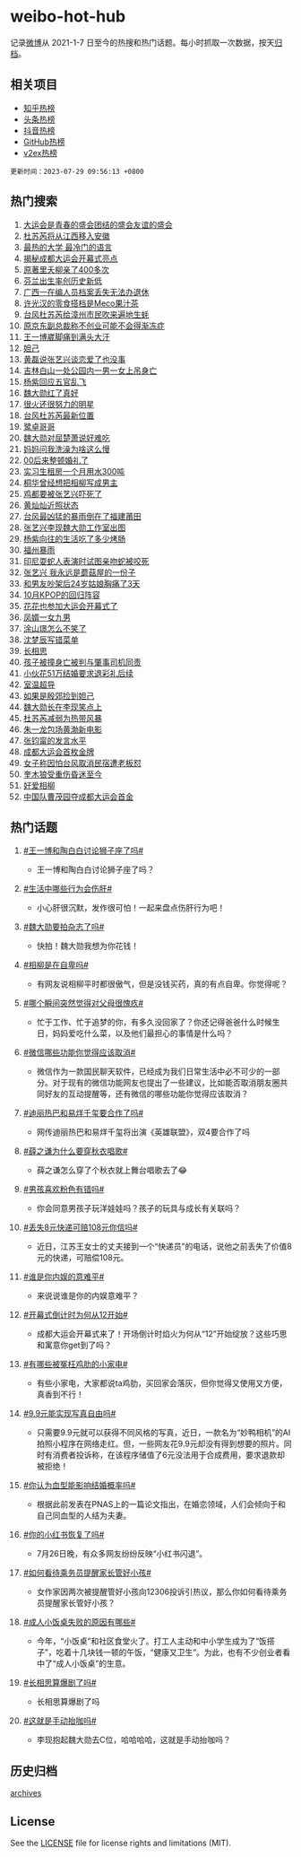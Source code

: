 # weibo-hot-hub

记录[微博](https://www.weibo.com)从 2021-1-7 日至今的热搜和热门话题。每小时抓取一次数据，按天[归档](archives)。

## 相关项目

- [知乎热榜](https://github.com/lonnyzhang423/zhihu-hot-hub)
- [头条热榜](https://github.com/lonnyzhang423/toutiao-hot-hub)
- [抖音热榜](https://github.com/lonnyzhang423/douyin-hot-hub)
- [GitHub热榜](https://github.com/lonnyzhang423/github-hot-hub)
- [v2ex热榜](https://github.com/lonnyzhang423/v2ex-hot-hub)


`更新时间：2023-07-29 09:56:13 +0800`

## 热门搜索

1. [大运会是青春的盛会团结的盛会友谊的盛会](https://m.weibo.cn/search?containerid=100103type%3D1%26t%3D10%26q%3D%23%E5%A4%A7%E8%BF%90%E4%BC%9A%E6%98%AF%E9%9D%92%E6%98%A5%E7%9A%84%E7%9B%9B%E4%BC%9A%E5%9B%A2%E7%BB%93%E7%9A%84%E7%9B%9B%E4%BC%9A%E5%8F%8B%E8%B0%8A%E7%9A%84%E7%9B%9B%E4%BC%9A%23&stream_entry_id=51&isnewpage=1&extparam=seat%3D1%26dgr%3D0%26cate%3D10103%26stream_entry_id%3D51%26filter_type%3Drealtimehot%26pos%3D0%26c_type%3D51%26display_time%3D1690595770%26pre_seqid%3D1690595770953017591157&luicode=10000011&lfid=106003type%253D25%2526t%253D3%2526disable_hot%253D1%2526filter_type%253Drealtimehot)
1. [杜苏芮将从江西移入安徽](https://m.weibo.cn/search?containerid=100103type%3D1%26t%3D10%26q%3D%23%E6%9D%9C%E8%8B%8F%E8%8A%AE%E5%B0%86%E4%BB%8E%E6%B1%9F%E8%A5%BF%E7%A7%BB%E5%85%A5%E5%AE%89%E5%BE%BD%23&stream_entry_id=31&isnewpage=1&extparam=seat%3D1%26stream_entry_id%3D31%26realpos%3D1%26lcate%3D5001%26filter_type%3Drealtimehot%26q%3D%2523%25E6%259D%259C%25E8%258B%258F%25E8%258A%25AE%25E5%25B0%2586%25E4%25BB%258E%25E6%25B1%259F%25E8%25A5%25BF%25E7%25A7%25BB%25E5%2585%25A5%25E5%25AE%2589%25E5%25BE%25BD%2523%26c_type%3D31%26flag%3D2%26dgr%3D0%26cate%3D5001%26pos%3D0%26band_rank%3D1%26display_time%3D1690595770%26pre_seqid%3D1690595770953017591157&luicode=10000011&lfid=106003type%253D25%2526t%253D3%2526disable_hot%253D1%2526filter_type%253Drealtimehot)
1. [最热的大学 最冷门的语言](https://m.weibo.cn/search?containerid=100103type%3D1%26t%3D10%26q%3D%E6%9C%80%E7%83%AD%E7%9A%84%E5%A4%A7%E5%AD%A6+%E6%9C%80%E5%86%B7%E9%97%A8%E7%9A%84%E8%AF%AD%E8%A8%80&stream_entry_id=31&isnewpage=1&extparam=seat%3D1%26stream_entry_id%3D31%26realpos%3D2%26lcate%3D5001%26filter_type%3Drealtimehot%26q%3D%25E6%259C%2580%25E7%2583%25AD%25E7%259A%2584%25E5%25A4%25A7%25E5%25AD%25A6%2520%25E6%259C%2580%25E5%2586%25B7%25E9%2597%25A8%25E7%259A%2584%25E8%25AF%25AD%25E8%25A8%2580%26c_type%3D31%26flag%3D1%26dgr%3D0%26cate%3D5001%26pos%3D1%26band_rank%3D2%26display_time%3D1690595770%26pre_seqid%3D1690595770953017591157&luicode=10000011&lfid=106003type%253D25%2526t%253D3%2526disable_hot%253D1%2526filter_type%253Drealtimehot)
1. [揭秘成都大运会开幕式亮点](https://m.weibo.cn/search?containerid=100103type%3D1%26t%3D10%26q%3D%23%E6%8F%AD%E7%A7%98%E6%88%90%E9%83%BD%E5%A4%A7%E8%BF%90%E4%BC%9A%E5%BC%80%E5%B9%95%E5%BC%8F%E4%BA%AE%E7%82%B9%23&stream_entry_id=31&isnewpage=1&extparam=seat%3D1%26stream_entry_id%3D31%26realpos%3D3%26lcate%3D5001%26filter_type%3Drealtimehot%26q%3D%2523%25E6%258F%25AD%25E7%25A7%2598%25E6%2588%2590%25E9%2583%25BD%25E5%25A4%25A7%25E8%25BF%2590%25E4%25BC%259A%25E5%25BC%2580%25E5%25B9%2595%25E5%25BC%258F%25E4%25BA%25AE%25E7%2582%25B9%2523%26c_type%3D31%26flag%3D0%26dgr%3D0%26cate%3D5001%26pos%3D2%26band_rank%3D3%26display_time%3D1690595770%26pre_seqid%3D1690595770953017591157&luicode=10000011&lfid=106003type%253D25%2526t%253D3%2526disable_hot%253D1%2526filter_type%253Drealtimehot)
1. [原著里夭柳亲了400多次](https://m.weibo.cn/search?containerid=100103type%3D1%26t%3D10%26q%3D%23%E5%8E%9F%E8%91%97%E9%87%8C%E5%A4%AD%E6%9F%B3%E4%BA%B2%E4%BA%86400%E5%A4%9A%E6%AC%A1%23&stream_entry_id=31&isnewpage=1&extparam=seat%3D1%26stream_entry_id%3D31%26realpos%3D4%26lcate%3D5001%26filter_type%3Drealtimehot%26q%3D%2523%25E5%258E%259F%25E8%2591%2597%25E9%2587%258C%25E5%25A4%25AD%25E6%259F%25B3%25E4%25BA%25B2%25E4%25BA%2586400%25E5%25A4%259A%25E6%25AC%25A1%2523%26c_type%3D31%26flag%3D1%26dgr%3D0%26cate%3D5001%26pos%3D3%26band_rank%3D4%26display_time%3D1690595770%26pre_seqid%3D1690595770953017591157&luicode=10000011&lfid=106003type%253D25%2526t%253D3%2526disable_hot%253D1%2526filter_type%253Drealtimehot)
1. [芬兰出生率创历史新低](https://m.weibo.cn/search?containerid=100103type%3D1%26t%3D10%26q%3D%23%E8%8A%AC%E5%85%B0%E5%87%BA%E7%94%9F%E7%8E%87%E5%88%9B%E5%8E%86%E5%8F%B2%E6%96%B0%E4%BD%8E%23&stream_entry_id=31&isnewpage=1&extparam=seat%3D1%26stream_entry_id%3D31%26realpos%3D5%26lcate%3D5001%26filter_type%3Drealtimehot%26q%3D%2523%25E8%258A%25AC%25E5%2585%25B0%25E5%2587%25BA%25E7%2594%259F%25E7%258E%2587%25E5%2588%259B%25E5%258E%2586%25E5%258F%25B2%25E6%2596%25B0%25E4%25BD%258E%2523%26c_type%3D31%26flag%3D1%26dgr%3D0%26cate%3D5001%26pos%3D4%26band_rank%3D5%26display_time%3D1690595770%26pre_seqid%3D1690595770953017591157&luicode=10000011&lfid=106003type%253D25%2526t%253D3%2526disable_hot%253D1%2526filter_type%253Drealtimehot)
1. [广西一在编人员档案丢失无法办退休](https://m.weibo.cn/search?containerid=100103type%3D1%26t%3D10%26q%3D%23%E5%B9%BF%E8%A5%BF%E4%B8%80%E5%9C%A8%E7%BC%96%E4%BA%BA%E5%91%98%E6%A1%A3%E6%A1%88%E4%B8%A2%E5%A4%B1%E6%97%A0%E6%B3%95%E5%8A%9E%E9%80%80%E4%BC%91%23&stream_entry_id=31&isnewpage=1&extparam=seat%3D1%26stream_entry_id%3D31%26realpos%3D6%26lcate%3D5001%26filter_type%3Drealtimehot%26q%3D%2523%25E5%25B9%25BF%25E8%25A5%25BF%25E4%25B8%2580%25E5%259C%25A8%25E7%25BC%2596%25E4%25BA%25BA%25E5%2591%2598%25E6%25A1%25A3%25E6%25A1%2588%25E4%25B8%25A2%25E5%25A4%25B1%25E6%2597%25A0%25E6%25B3%2595%25E5%258A%259E%25E9%2580%2580%25E4%25BC%2591%2523%26c_type%3D31%26flag%3D1%26dgr%3D0%26cate%3D5001%26pos%3D5%26band_rank%3D6%26display_time%3D1690595770%26pre_seqid%3D1690595770953017591157&luicode=10000011&lfid=106003type%253D25%2526t%253D3%2526disable_hot%253D1%2526filter_type%253Drealtimehot)
1. [许光汉的零食搭档是Meco果汁茶](https://m.weibo.cn/search?containerid=100103type%3D1%26t%3D10%26q%3D%23%E8%AE%B8%E5%85%89%E6%B1%89%E7%9A%84%E9%9B%B6%E9%A3%9F%E6%90%AD%E6%A1%A3%E6%98%AFMeco%E6%9E%9C%E6%B1%81%E8%8C%B6%23&stream_entry_id=31&isnewpage=1&extparam=seat%3D1%26lcate%3D5001%26filter_type%3Drealtimehot%26c_type%3D31%26q%3D%2523%25E8%25AE%25B8%25E5%2585%2589%25E6%25B1%2589%25E7%259A%2584%25E9%259B%25B6%25E9%25A3%259F%25E6%2590%25AD%25E6%25A1%25A3%25E6%2598%25AFMeco%25E6%259E%259C%25E6%25B1%2581%25E8%258C%25B6%2523%26dgr%3D0%26cate%3D5001%26adid%3D197816%26topic_ad%3D1%26is_ad_pos%3D1%26band_rank%3D7%26pos%3D6%26stream_entry_id%3D31%26display_time%3D1690595770%26pre_seqid%3D1690595770953017591157&luicode=10000011&lfid=106003type%253D25%2526t%253D3%2526disable_hot%253D1%2526filter_type%253Drealtimehot)
1. [台风杜苏芮给漳州市民吹来遍地生蚝](https://m.weibo.cn/search?containerid=100103type%3D1%26t%3D10%26q%3D%23%E5%8F%B0%E9%A3%8E%E6%9D%9C%E8%8B%8F%E8%8A%AE%E7%BB%99%E6%BC%B3%E5%B7%9E%E5%B8%82%E6%B0%91%E5%90%B9%E6%9D%A5%E9%81%8D%E5%9C%B0%E7%94%9F%E8%9A%9D%23&stream_entry_id=31&isnewpage=1&extparam=seat%3D1%26stream_entry_id%3D31%26realpos%3D7%26lcate%3D5001%26filter_type%3Drealtimehot%26q%3D%2523%25E5%258F%25B0%25E9%25A3%258E%25E6%259D%259C%25E8%258B%258F%25E8%258A%25AE%25E7%25BB%2599%25E6%25BC%25B3%25E5%25B7%259E%25E5%25B8%2582%25E6%25B0%2591%25E5%2590%25B9%25E6%259D%25A5%25E9%2581%258D%25E5%259C%25B0%25E7%2594%259F%25E8%259A%259D%2523%26c_type%3D31%26flag%3D0%26dgr%3D0%26cate%3D5001%26pos%3D7%26band_rank%3D7%26display_time%3D1690595770%26pre_seqid%3D1690595770953017591157&luicode=10000011&lfid=106003type%253D25%2526t%253D3%2526disable_hot%253D1%2526filter_type%253Drealtimehot)
1. [原京东副总裁称不创业可能不会得渐冻症](https://m.weibo.cn/search?containerid=100103type%3D1%26t%3D10%26q%3D%23%E5%8E%9F%E4%BA%AC%E4%B8%9C%E5%89%AF%E6%80%BB%E8%A3%81%E7%A7%B0%E4%B8%8D%E5%88%9B%E4%B8%9A%E5%8F%AF%E8%83%BD%E4%B8%8D%E4%BC%9A%E5%BE%97%E6%B8%90%E5%86%BB%E7%97%87%23&stream_entry_id=31&isnewpage=1&extparam=seat%3D1%26stream_entry_id%3D31%26realpos%3D8%26lcate%3D5001%26filter_type%3Drealtimehot%26q%3D%2523%25E5%258E%259F%25E4%25BA%25AC%25E4%25B8%259C%25E5%2589%25AF%25E6%2580%25BB%25E8%25A3%2581%25E7%25A7%25B0%25E4%25B8%258D%25E5%2588%259B%25E4%25B8%259A%25E5%258F%25AF%25E8%2583%25BD%25E4%25B8%258D%25E4%25BC%259A%25E5%25BE%2597%25E6%25B8%2590%25E5%2586%25BB%25E7%2597%2587%2523%26c_type%3D31%26flag%3D0%26dgr%3D0%26cate%3D5001%26pos%3D8%26band_rank%3D8%26display_time%3D1690595770%26pre_seqid%3D1690595770953017591157&luicode=10000011&lfid=106003type%253D25%2526t%253D3%2526disable_hot%253D1%2526filter_type%253Drealtimehot)
1. [王一博崴脚痛到满头大汗](https://m.weibo.cn/search?containerid=100103type%3D1%26t%3D10%26q%3D%23%E7%8E%8B%E4%B8%80%E5%8D%9A%E5%B4%B4%E8%84%9A%E7%97%9B%E5%88%B0%E6%BB%A1%E5%A4%B4%E5%A4%A7%E6%B1%97%23&stream_entry_id=31&isnewpage=1&extparam=seat%3D1%26stream_entry_id%3D31%26realpos%3D9%26lcate%3D5001%26filter_type%3Drealtimehot%26q%3D%2523%25E7%258E%258B%25E4%25B8%2580%25E5%258D%259A%25E5%25B4%25B4%25E8%2584%259A%25E7%2597%259B%25E5%2588%25B0%25E6%25BB%25A1%25E5%25A4%25B4%25E5%25A4%25A7%25E6%25B1%2597%2523%26c_type%3D31%26flag%3D1%26dgr%3D0%26cate%3D5001%26pos%3D9%26band_rank%3D9%26display_time%3D1690595770%26pre_seqid%3D1690595770953017591157&luicode=10000011&lfid=106003type%253D25%2526t%253D3%2526disable_hot%253D1%2526filter_type%253Drealtimehot)
1. [妲己](https://m.weibo.cn/search?containerid=100103type%3D1%26t%3D10%26q%3D%E5%A6%B2%E5%B7%B1&stream_entry_id=31&isnewpage=1&extparam=seat%3D1%26stream_entry_id%3D31%26realpos%3D10%26lcate%3D5001%26filter_type%3Drealtimehot%26q%3D%25E5%25A6%25B2%25E5%25B7%25B1%26c_type%3D31%26flag%3D0%26dgr%3D0%26cate%3D5001%26pos%3D10%26band_rank%3D10%26display_time%3D1690595770%26pre_seqid%3D1690595770953017591157&luicode=10000011&lfid=106003type%253D25%2526t%253D3%2526disable_hot%253D1%2526filter_type%253Drealtimehot)
1. [黄磊说张艺兴谈恋爱了也没事](https://m.weibo.cn/search?containerid=100103type%3D1%26t%3D10%26q%3D%23%E9%BB%84%E7%A3%8A%E8%AF%B4%E5%BC%A0%E8%89%BA%E5%85%B4%E8%B0%88%E6%81%8B%E7%88%B1%E4%BA%86%E4%B9%9F%E6%B2%A1%E4%BA%8B%23&stream_entry_id=31&isnewpage=1&extparam=seat%3D1%26stream_entry_id%3D31%26realpos%3D11%26lcate%3D5001%26filter_type%3Drealtimehot%26q%3D%2523%25E9%25BB%2584%25E7%25A3%258A%25E8%25AF%25B4%25E5%25BC%25A0%25E8%2589%25BA%25E5%2585%25B4%25E8%25B0%2588%25E6%2581%258B%25E7%2588%25B1%25E4%25BA%2586%25E4%25B9%259F%25E6%25B2%25A1%25E4%25BA%258B%2523%26c_type%3D31%26flag%3D2%26dgr%3D0%26cate%3D5001%26pos%3D11%26band_rank%3D11%26display_time%3D1690595770%26pre_seqid%3D1690595770953017591157&luicode=10000011&lfid=106003type%253D25%2526t%253D3%2526disable_hot%253D1%2526filter_type%253Drealtimehot)
1. [吉林白山一处公园内一男一女上吊身亡](https://m.weibo.cn/search?containerid=100103type%3D1%26t%3D10%26q%3D%23%E5%90%89%E6%9E%97%E7%99%BD%E5%B1%B1%E4%B8%80%E5%A4%84%E5%85%AC%E5%9B%AD%E5%86%85%E4%B8%80%E7%94%B7%E4%B8%80%E5%A5%B3%E4%B8%8A%E5%90%8A%E8%BA%AB%E4%BA%A1%23&stream_entry_id=31&isnewpage=1&extparam=seat%3D1%26stream_entry_id%3D31%26realpos%3D12%26lcate%3D5001%26filter_type%3Drealtimehot%26q%3D%2523%25E5%2590%2589%25E6%259E%2597%25E7%2599%25BD%25E5%25B1%25B1%25E4%25B8%2580%25E5%25A4%2584%25E5%2585%25AC%25E5%259B%25AD%25E5%2586%2585%25E4%25B8%2580%25E7%2594%25B7%25E4%25B8%2580%25E5%25A5%25B3%25E4%25B8%258A%25E5%2590%258A%25E8%25BA%25AB%25E4%25BA%25A1%2523%26c_type%3D31%26flag%3D1%26dgr%3D0%26cate%3D5001%26pos%3D12%26band_rank%3D12%26display_time%3D1690595770%26pre_seqid%3D1690595770953017591157&luicode=10000011&lfid=106003type%253D25%2526t%253D3%2526disable_hot%253D1%2526filter_type%253Drealtimehot)
1. [杨紫回应五官乱飞](https://m.weibo.cn/search?containerid=100103type%3D1%26t%3D10%26q%3D%23%E6%9D%A8%E7%B4%AB%E5%9B%9E%E5%BA%94%E4%BA%94%E5%AE%98%E4%B9%B1%E9%A3%9E%23&stream_entry_id=31&isnewpage=1&extparam=seat%3D1%26stream_entry_id%3D31%26realpos%3D13%26lcate%3D5001%26filter_type%3Drealtimehot%26q%3D%2523%25E6%259D%25A8%25E7%25B4%25AB%25E5%259B%259E%25E5%25BA%2594%25E4%25BA%2594%25E5%25AE%2598%25E4%25B9%25B1%25E9%25A3%259E%2523%26c_type%3D31%26flag%3D2%26dgr%3D0%26cate%3D5001%26pos%3D13%26band_rank%3D13%26display_time%3D1690595770%26pre_seqid%3D1690595770953017591157&luicode=10000011&lfid=106003type%253D25%2526t%253D3%2526disable_hot%253D1%2526filter_type%253Drealtimehot)
1. [魏大勋红了真好](https://m.weibo.cn/search?containerid=100103type%3D1%26t%3D10%26q%3D%23%E9%AD%8F%E5%A4%A7%E5%8B%8B%E7%BA%A2%E4%BA%86%E7%9C%9F%E5%A5%BD%23&stream_entry_id=31&isnewpage=1&extparam=seat%3D1%26stream_entry_id%3D31%26realpos%3D14%26lcate%3D5001%26filter_type%3Drealtimehot%26q%3D%2523%25E9%25AD%258F%25E5%25A4%25A7%25E5%258B%258B%25E7%25BA%25A2%25E4%25BA%2586%25E7%259C%259F%25E5%25A5%25BD%2523%26c_type%3D31%26flag%3D1%26dgr%3D0%26cate%3D5001%26pos%3D14%26band_rank%3D14%26display_time%3D1690595770%26pre_seqid%3D1690595770953017591157&luicode=10000011&lfid=106003type%253D25%2526t%253D3%2526disable_hot%253D1%2526filter_type%253Drealtimehot)
1. [很火还很努力的明星](https://m.weibo.cn/search?containerid=100103type%3D1%26t%3D10%26q%3D%23%E5%BE%88%E7%81%AB%E8%BF%98%E5%BE%88%E5%8A%AA%E5%8A%9B%E7%9A%84%E6%98%8E%E6%98%9F%23&stream_entry_id=31&isnewpage=1&extparam=seat%3D1%26stream_entry_id%3D31%26realpos%3D15%26lcate%3D5001%26filter_type%3Drealtimehot%26q%3D%2523%25E5%25BE%2588%25E7%2581%25AB%25E8%25BF%2598%25E5%25BE%2588%25E5%258A%25AA%25E5%258A%259B%25E7%259A%2584%25E6%2598%258E%25E6%2598%259F%2523%26c_type%3D31%26flag%3D0%26dgr%3D0%26cate%3D5001%26pos%3D15%26band_rank%3D15%26display_time%3D1690595770%26pre_seqid%3D1690595770953017591157&luicode=10000011&lfid=106003type%253D25%2526t%253D3%2526disable_hot%253D1%2526filter_type%253Drealtimehot)
1. [台风杜苏芮最新位置](https://m.weibo.cn/search?containerid=100103type%3D1%26t%3D10%26q%3D%23%E5%8F%B0%E9%A3%8E%E6%9D%9C%E8%8B%8F%E8%8A%AE%E6%9C%80%E6%96%B0%E4%BD%8D%E7%BD%AE%23&stream_entry_id=31&isnewpage=1&extparam=seat%3D1%26stream_entry_id%3D31%26realpos%3D16%26lcate%3D5001%26filter_type%3Drealtimehot%26q%3D%2523%25E5%258F%25B0%25E9%25A3%258E%25E6%259D%259C%25E8%258B%258F%25E8%258A%25AE%25E6%259C%2580%25E6%2596%25B0%25E4%25BD%258D%25E7%25BD%25AE%2523%26c_type%3D31%26flag%3D0%26dgr%3D0%26cate%3D5001%26pos%3D16%26band_rank%3D16%26display_time%3D1690595770%26pre_seqid%3D1690595770953017591157&luicode=10000011&lfid=106003type%253D25%2526t%253D3%2526disable_hot%253D1%2526filter_type%253Drealtimehot)
1. [鹭卓哥哥](https://m.weibo.cn/search?containerid=100103type%3D1%26t%3D10%26q%3D%23%E9%B9%AD%E5%8D%93%E5%93%A5%E5%93%A5%23&stream_entry_id=31&isnewpage=1&extparam=seat%3D1%26stream_entry_id%3D31%26realpos%3D17%26lcate%3D5001%26filter_type%3Drealtimehot%26q%3D%2523%25E9%25B9%25AD%25E5%258D%2593%25E5%2593%25A5%25E5%2593%25A5%2523%26c_type%3D31%26flag%3D1%26dgr%3D0%26cate%3D5001%26pos%3D17%26band_rank%3D17%26display_time%3D1690595770%26pre_seqid%3D1690595770953017591157&luicode=10000011&lfid=106003type%253D25%2526t%253D3%2526disable_hot%253D1%2526filter_type%253Drealtimehot)
1. [魏大勋对屈楚萧说好难吃](https://m.weibo.cn/search?containerid=100103type%3D1%26t%3D10%26q%3D%23%E9%AD%8F%E5%A4%A7%E5%8B%8B%E5%AF%B9%E5%B1%88%E6%A5%9A%E8%90%A7%E8%AF%B4%E5%A5%BD%E9%9A%BE%E5%90%83%23&stream_entry_id=31&isnewpage=1&extparam=seat%3D1%26stream_entry_id%3D31%26realpos%3D18%26lcate%3D5001%26filter_type%3Drealtimehot%26q%3D%2523%25E9%25AD%258F%25E5%25A4%25A7%25E5%258B%258B%25E5%25AF%25B9%25E5%25B1%2588%25E6%25A5%259A%25E8%2590%25A7%25E8%25AF%25B4%25E5%25A5%25BD%25E9%259A%25BE%25E5%2590%2583%2523%26c_type%3D31%26flag%3D0%26dgr%3D0%26cate%3D5001%26pos%3D18%26band_rank%3D18%26display_time%3D1690595770%26pre_seqid%3D1690595770953017591157&luicode=10000011&lfid=106003type%253D25%2526t%253D3%2526disable_hot%253D1%2526filter_type%253Drealtimehot)
1. [妈妈问我洗澡为啥这么慢](https://m.weibo.cn/search?containerid=100103type%3D1%26t%3D10%26q%3D%23%E5%A6%88%E5%A6%88%E9%97%AE%E6%88%91%E6%B4%97%E6%BE%A1%E4%B8%BA%E5%95%A5%E8%BF%99%E4%B9%88%E6%85%A2%23&stream_entry_id=31&isnewpage=1&extparam=seat%3D1%26stream_entry_id%3D31%26realpos%3D19%26lcate%3D5001%26filter_type%3Drealtimehot%26q%3D%2523%25E5%25A6%2588%25E5%25A6%2588%25E9%2597%25AE%25E6%2588%2591%25E6%25B4%2597%25E6%25BE%25A1%25E4%25B8%25BA%25E5%2595%25A5%25E8%25BF%2599%25E4%25B9%2588%25E6%2585%25A2%2523%26c_type%3D31%26flag%3D1%26dgr%3D0%26cate%3D5001%26pos%3D19%26band_rank%3D19%26display_time%3D1690595770%26pre_seqid%3D1690595770953017591157&luicode=10000011&lfid=106003type%253D25%2526t%253D3%2526disable_hot%253D1%2526filter_type%253Drealtimehot)
1. [00后来整顿婚礼了](https://m.weibo.cn/search?containerid=100103type%3D1%26t%3D10%26q%3D%2300%E5%90%8E%E6%9D%A5%E6%95%B4%E9%A1%BF%E5%A9%9A%E7%A4%BC%E4%BA%86%23&stream_entry_id=31&isnewpage=1&extparam=seat%3D1%26stream_entry_id%3D31%26realpos%3D20%26lcate%3D5001%26filter_type%3Drealtimehot%26q%3D%252300%25E5%2590%258E%25E6%259D%25A5%25E6%2595%25B4%25E9%25A1%25BF%25E5%25A9%259A%25E7%25A4%25BC%25E4%25BA%2586%2523%26c_type%3D31%26flag%3D0%26dgr%3D0%26cate%3D5001%26pos%3D20%26band_rank%3D20%26display_time%3D1690595770%26pre_seqid%3D1690595770953017591157&luicode=10000011&lfid=106003type%253D25%2526t%253D3%2526disable_hot%253D1%2526filter_type%253Drealtimehot)
1. [实习生租房一个月用水300吨](https://m.weibo.cn/search?containerid=100103type%3D1%26t%3D10%26q%3D%23%E5%AE%9E%E4%B9%A0%E7%94%9F%E7%A7%9F%E6%88%BF%E4%B8%80%E4%B8%AA%E6%9C%88%E7%94%A8%E6%B0%B4300%E5%90%A8%23&stream_entry_id=31&isnewpage=1&extparam=seat%3D1%26stream_entry_id%3D31%26realpos%3D21%26lcate%3D5001%26filter_type%3Drealtimehot%26q%3D%2523%25E5%25AE%259E%25E4%25B9%25A0%25E7%2594%259F%25E7%25A7%259F%25E6%2588%25BF%25E4%25B8%2580%25E4%25B8%25AA%25E6%259C%2588%25E7%2594%25A8%25E6%25B0%25B4300%25E5%2590%25A8%2523%26c_type%3D31%26flag%3D1%26dgr%3D0%26cate%3D5001%26pos%3D21%26band_rank%3D21%26display_time%3D1690595770%26pre_seqid%3D1690595770953017591157&luicode=10000011&lfid=106003type%253D25%2526t%253D3%2526disable_hot%253D1%2526filter_type%253Drealtimehot)
1. [桐华曾经想把相柳写成男主](https://m.weibo.cn/search?containerid=100103type%3D1%26t%3D10%26q%3D%23%E6%A1%90%E5%8D%8E%E6%9B%BE%E7%BB%8F%E6%83%B3%E6%8A%8A%E7%9B%B8%E6%9F%B3%E5%86%99%E6%88%90%E7%94%B7%E4%B8%BB%23&stream_entry_id=31&isnewpage=1&extparam=seat%3D1%26stream_entry_id%3D31%26realpos%3D22%26lcate%3D5001%26filter_type%3Drealtimehot%26q%3D%2523%25E6%25A1%2590%25E5%258D%258E%25E6%259B%25BE%25E7%25BB%258F%25E6%2583%25B3%25E6%258A%258A%25E7%259B%25B8%25E6%259F%25B3%25E5%2586%2599%25E6%2588%2590%25E7%2594%25B7%25E4%25B8%25BB%2523%26c_type%3D31%26flag%3D0%26dgr%3D0%26cate%3D5001%26pos%3D22%26band_rank%3D22%26display_time%3D1690595770%26pre_seqid%3D1690595770953017591157&luicode=10000011&lfid=106003type%253D25%2526t%253D3%2526disable_hot%253D1%2526filter_type%253Drealtimehot)
1. [鸡都要被张艺兴吓死了](https://m.weibo.cn/search?containerid=100103type%3D1%26t%3D10%26q%3D%23%E9%B8%A1%E9%83%BD%E8%A6%81%E8%A2%AB%E5%BC%A0%E8%89%BA%E5%85%B4%E5%90%93%E6%AD%BB%E4%BA%86%23&stream_entry_id=31&isnewpage=1&extparam=seat%3D1%26stream_entry_id%3D31%26realpos%3D23%26lcate%3D5001%26filter_type%3Drealtimehot%26q%3D%2523%25E9%25B8%25A1%25E9%2583%25BD%25E8%25A6%2581%25E8%25A2%25AB%25E5%25BC%25A0%25E8%2589%25BA%25E5%2585%25B4%25E5%2590%2593%25E6%25AD%25BB%25E4%25BA%2586%2523%26c_type%3D31%26flag%3D0%26dgr%3D0%26cate%3D5001%26pos%3D23%26band_rank%3D23%26display_time%3D1690595770%26pre_seqid%3D1690595770953017591157&luicode=10000011&lfid=106003type%253D25%2526t%253D3%2526disable_hot%253D1%2526filter_type%253Drealtimehot)
1. [黄灿灿近照状态](https://m.weibo.cn/search?containerid=100103type%3D1%26t%3D10%26q%3D%23%E9%BB%84%E7%81%BF%E7%81%BF%E8%BF%91%E7%85%A7%E7%8A%B6%E6%80%81%23&stream_entry_id=31&isnewpage=1&extparam=seat%3D1%26stream_entry_id%3D31%26realpos%3D24%26lcate%3D5001%26filter_type%3Drealtimehot%26q%3D%2523%25E9%25BB%2584%25E7%2581%25BF%25E7%2581%25BF%25E8%25BF%2591%25E7%2585%25A7%25E7%258A%25B6%25E6%2580%2581%2523%26c_type%3D31%26flag%3D0%26dgr%3D0%26cate%3D5001%26pos%3D24%26band_rank%3D24%26display_time%3D1690595770%26pre_seqid%3D1690595770953017591157&luicode=10000011&lfid=106003type%253D25%2526t%253D3%2526disable_hot%253D1%2526filter_type%253Drealtimehot)
1. [台风最凶猛的暴雨倒在了福建莆田](https://m.weibo.cn/search?containerid=100103type%3D1%26t%3D10%26q%3D%23%E5%8F%B0%E9%A3%8E%E6%9C%80%E5%87%B6%E7%8C%9B%E7%9A%84%E6%9A%B4%E9%9B%A8%E5%80%92%E5%9C%A8%E4%BA%86%E7%A6%8F%E5%BB%BA%E8%8E%86%E7%94%B0%23&stream_entry_id=31&isnewpage=1&extparam=seat%3D1%26stream_entry_id%3D31%26realpos%3D25%26lcate%3D5001%26filter_type%3Drealtimehot%26q%3D%2523%25E5%258F%25B0%25E9%25A3%258E%25E6%259C%2580%25E5%2587%25B6%25E7%258C%259B%25E7%259A%2584%25E6%259A%25B4%25E9%259B%25A8%25E5%2580%2592%25E5%259C%25A8%25E4%25BA%2586%25E7%25A6%258F%25E5%25BB%25BA%25E8%258E%2586%25E7%2594%25B0%2523%26c_type%3D31%26flag%3D1%26dgr%3D0%26cate%3D5001%26pos%3D25%26band_rank%3D25%26display_time%3D1690595770%26pre_seqid%3D1690595770953017591157&luicode=10000011&lfid=106003type%253D25%2526t%253D3%2526disable_hot%253D1%2526filter_type%253Drealtimehot)
1. [张艺兴李现魏大勋工作室出图](https://m.weibo.cn/search?containerid=100103type%3D1%26t%3D10%26q%3D%23%E5%BC%A0%E8%89%BA%E5%85%B4%E6%9D%8E%E7%8E%B0%E9%AD%8F%E5%A4%A7%E5%8B%8B%E5%B7%A5%E4%BD%9C%E5%AE%A4%E5%87%BA%E5%9B%BE%23&stream_entry_id=31&isnewpage=1&extparam=seat%3D1%26stream_entry_id%3D31%26realpos%3D26%26lcate%3D5001%26filter_type%3Drealtimehot%26q%3D%2523%25E5%25BC%25A0%25E8%2589%25BA%25E5%2585%25B4%25E6%259D%258E%25E7%258E%25B0%25E9%25AD%258F%25E5%25A4%25A7%25E5%258B%258B%25E5%25B7%25A5%25E4%25BD%259C%25E5%25AE%25A4%25E5%2587%25BA%25E5%259B%25BE%2523%26c_type%3D31%26flag%3D0%26dgr%3D0%26cate%3D5001%26pos%3D26%26band_rank%3D26%26display_time%3D1690595770%26pre_seqid%3D1690595770953017591157&luicode=10000011&lfid=106003type%253D25%2526t%253D3%2526disable_hot%253D1%2526filter_type%253Drealtimehot)
1. [杨紫向往的生活吃了多少烤肠](https://m.weibo.cn/search?containerid=100103type%3D1%26t%3D10%26q%3D%23%E6%9D%A8%E7%B4%AB%E5%90%91%E5%BE%80%E7%9A%84%E7%94%9F%E6%B4%BB%E5%90%83%E4%BA%86%E5%A4%9A%E5%B0%91%E7%83%A4%E8%82%A0%23&stream_entry_id=31&isnewpage=1&extparam=seat%3D1%26stream_entry_id%3D31%26realpos%3D27%26lcate%3D5001%26filter_type%3Drealtimehot%26q%3D%2523%25E6%259D%25A8%25E7%25B4%25AB%25E5%2590%2591%25E5%25BE%2580%25E7%259A%2584%25E7%2594%259F%25E6%25B4%25BB%25E5%2590%2583%25E4%25BA%2586%25E5%25A4%259A%25E5%25B0%2591%25E7%2583%25A4%25E8%2582%25A0%2523%26c_type%3D31%26flag%3D0%26dgr%3D0%26cate%3D5001%26pos%3D27%26band_rank%3D27%26display_time%3D1690595770%26pre_seqid%3D1690595770953017591157&luicode=10000011&lfid=106003type%253D25%2526t%253D3%2526disable_hot%253D1%2526filter_type%253Drealtimehot)
1. [福州暴雨](https://m.weibo.cn/search?containerid=100103type%3D1%26t%3D10%26q%3D%23%E7%A6%8F%E5%B7%9E%E6%9A%B4%E9%9B%A8%23&stream_entry_id=31&isnewpage=1&extparam=seat%3D1%26stream_entry_id%3D31%26realpos%3D28%26lcate%3D5001%26filter_type%3Drealtimehot%26q%3D%2523%25E7%25A6%258F%25E5%25B7%259E%25E6%259A%25B4%25E9%259B%25A8%2523%26c_type%3D31%26flag%3D0%26dgr%3D0%26cate%3D5001%26pos%3D28%26band_rank%3D28%26display_time%3D1690595770%26pre_seqid%3D1690595770953017591157&luicode=10000011&lfid=106003type%253D25%2526t%253D3%2526disable_hot%253D1%2526filter_type%253Drealtimehot)
1. [印尼耍蛇人表演时试图亲吻蛇被咬死](https://m.weibo.cn/search?containerid=100103type%3D1%26t%3D10%26q%3D%23%E5%8D%B0%E5%B0%BC%E8%80%8D%E8%9B%87%E4%BA%BA%E8%A1%A8%E6%BC%94%E6%97%B6%E8%AF%95%E5%9B%BE%E4%BA%B2%E5%90%BB%E8%9B%87%E8%A2%AB%E5%92%AC%E6%AD%BB%23&stream_entry_id=31&isnewpage=1&extparam=seat%3D1%26stream_entry_id%3D31%26realpos%3D29%26lcate%3D5001%26filter_type%3Drealtimehot%26q%3D%2523%25E5%258D%25B0%25E5%25B0%25BC%25E8%2580%258D%25E8%259B%2587%25E4%25BA%25BA%25E8%25A1%25A8%25E6%25BC%2594%25E6%2597%25B6%25E8%25AF%2595%25E5%259B%25BE%25E4%25BA%25B2%25E5%2590%25BB%25E8%259B%2587%25E8%25A2%25AB%25E5%2592%25AC%25E6%25AD%25BB%2523%26c_type%3D31%26flag%3D1%26dgr%3D0%26cate%3D5001%26pos%3D29%26band_rank%3D29%26display_time%3D1690595770%26pre_seqid%3D1690595770953017591157&luicode=10000011&lfid=106003type%253D25%2526t%253D3%2526disable_hot%253D1%2526filter_type%253Drealtimehot)
1. [张艺兴 我永远是蘑菇屋的一份子](https://m.weibo.cn/search?containerid=100103type%3D1%26t%3D10%26q%3D%E5%BC%A0%E8%89%BA%E5%85%B4+%E6%88%91%E6%B0%B8%E8%BF%9C%E6%98%AF%E8%98%91%E8%8F%87%E5%B1%8B%E7%9A%84%E4%B8%80%E4%BB%BD%E5%AD%90&stream_entry_id=31&isnewpage=1&extparam=seat%3D1%26stream_entry_id%3D31%26realpos%3D30%26lcate%3D5001%26filter_type%3Drealtimehot%26q%3D%25E5%25BC%25A0%25E8%2589%25BA%25E5%2585%25B4%2520%25E6%2588%2591%25E6%25B0%25B8%25E8%25BF%259C%25E6%2598%25AF%25E8%2598%2591%25E8%258F%2587%25E5%25B1%258B%25E7%259A%2584%25E4%25B8%2580%25E4%25BB%25BD%25E5%25AD%2590%26c_type%3D31%26flag%3D1%26dgr%3D0%26cate%3D5001%26pos%3D30%26band_rank%3D30%26display_time%3D1690595770%26pre_seqid%3D1690595770953017591157&luicode=10000011&lfid=106003type%253D25%2526t%253D3%2526disable_hot%253D1%2526filter_type%253Drealtimehot)
1. [和男友吵架后24岁姑娘胸痛了3天](https://m.weibo.cn/search?containerid=100103type%3D1%26t%3D10%26q%3D%23%E5%92%8C%E7%94%B7%E5%8F%8B%E5%90%B5%E6%9E%B6%E5%90%8E24%E5%B2%81%E5%A7%91%E5%A8%98%E8%83%B8%E7%97%9B%E4%BA%863%E5%A4%A9%23&stream_entry_id=31&isnewpage=1&extparam=seat%3D1%26stream_entry_id%3D31%26realpos%3D31%26lcate%3D5001%26filter_type%3Drealtimehot%26q%3D%2523%25E5%2592%258C%25E7%2594%25B7%25E5%258F%258B%25E5%2590%25B5%25E6%259E%25B6%25E5%2590%258E24%25E5%25B2%2581%25E5%25A7%2591%25E5%25A8%2598%25E8%2583%25B8%25E7%2597%259B%25E4%25BA%25863%25E5%25A4%25A9%2523%26c_type%3D31%26flag%3D0%26dgr%3D0%26cate%3D5001%26pos%3D31%26band_rank%3D31%26display_time%3D1690595770%26pre_seqid%3D1690595770953017591157&luicode=10000011&lfid=106003type%253D25%2526t%253D3%2526disable_hot%253D1%2526filter_type%253Drealtimehot)
1. [10月KPOP的回归阵容](https://m.weibo.cn/search?containerid=100103type%3D1%26t%3D10%26q%3D%2310%E6%9C%88KPOP%E7%9A%84%E5%9B%9E%E5%BD%92%E9%98%B5%E5%AE%B9%23&stream_entry_id=31&isnewpage=1&extparam=seat%3D1%26stream_entry_id%3D31%26realpos%3D32%26lcate%3D5001%26filter_type%3Drealtimehot%26q%3D%252310%25E6%259C%2588KPOP%25E7%259A%2584%25E5%259B%259E%25E5%25BD%2592%25E9%2598%25B5%25E5%25AE%25B9%2523%26c_type%3D31%26flag%3D1%26dgr%3D0%26cate%3D5001%26pos%3D32%26band_rank%3D32%26display_time%3D1690595770%26pre_seqid%3D1690595770953017591157&luicode=10000011&lfid=106003type%253D25%2526t%253D3%2526disable_hot%253D1%2526filter_type%253Drealtimehot)
1. [花花也参加大运会开幕式了](https://m.weibo.cn/search?containerid=100103type%3D1%26t%3D10%26q%3D%23%E8%8A%B1%E8%8A%B1%E4%B9%9F%E5%8F%82%E5%8A%A0%E5%A4%A7%E8%BF%90%E4%BC%9A%E5%BC%80%E5%B9%95%E5%BC%8F%E4%BA%86%23&stream_entry_id=31&isnewpage=1&extparam=seat%3D1%26stream_entry_id%3D31%26realpos%3D33%26lcate%3D5001%26filter_type%3Drealtimehot%26q%3D%2523%25E8%258A%25B1%25E8%258A%25B1%25E4%25B9%259F%25E5%258F%2582%25E5%258A%25A0%25E5%25A4%25A7%25E8%25BF%2590%25E4%25BC%259A%25E5%25BC%2580%25E5%25B9%2595%25E5%25BC%258F%25E4%25BA%2586%2523%26c_type%3D31%26flag%3D0%26dgr%3D0%26cate%3D5001%26pos%3D33%26band_rank%3D33%26display_time%3D1690595770%26pre_seqid%3D1690595770953017591157&luicode=10000011&lfid=106003type%253D25%2526t%253D3%2526disable_hot%253D1%2526filter_type%253Drealtimehot)
1. [凤婿一女九男](https://m.weibo.cn/search?containerid=100103type%3D1%26t%3D10%26q%3D%23%E5%87%A4%E5%A9%BF%E4%B8%80%E5%A5%B3%E4%B9%9D%E7%94%B7%23&stream_entry_id=31&isnewpage=1&extparam=seat%3D1%26stream_entry_id%3D31%26realpos%3D34%26lcate%3D5001%26filter_type%3Drealtimehot%26q%3D%2523%25E5%2587%25A4%25E5%25A9%25BF%25E4%25B8%2580%25E5%25A5%25B3%25E4%25B9%259D%25E7%2594%25B7%2523%26c_type%3D31%26flag%3D1%26dgr%3D0%26cate%3D5001%26pos%3D34%26band_rank%3D34%26display_time%3D1690595770%26pre_seqid%3D1690595770953017591157&luicode=10000011&lfid=106003type%253D25%2526t%253D3%2526disable_hot%253D1%2526filter_type%253Drealtimehot)
1. [涂山璟怎么不笑了](https://m.weibo.cn/search?containerid=100103type%3D1%26t%3D10%26q%3D%23%E6%B6%82%E5%B1%B1%E7%92%9F%E6%80%8E%E4%B9%88%E4%B8%8D%E7%AC%91%E4%BA%86%23&stream_entry_id=31&isnewpage=1&extparam=seat%3D1%26stream_entry_id%3D31%26realpos%3D35%26lcate%3D5001%26filter_type%3Drealtimehot%26q%3D%2523%25E6%25B6%2582%25E5%25B1%25B1%25E7%2592%259F%25E6%2580%258E%25E4%25B9%2588%25E4%25B8%258D%25E7%25AC%2591%25E4%25BA%2586%2523%26c_type%3D31%26flag%3D1%26dgr%3D0%26cate%3D5001%26pos%3D35%26band_rank%3D35%26display_time%3D1690595770%26pre_seqid%3D1690595770953017591157&luicode=10000011&lfid=106003type%253D25%2526t%253D3%2526disable_hot%253D1%2526filter_type%253Drealtimehot)
1. [沈梦辰写错菜单](https://m.weibo.cn/search?containerid=100103type%3D1%26t%3D10%26q%3D%23%E6%B2%88%E6%A2%A6%E8%BE%B0%E5%86%99%E9%94%99%E8%8F%9C%E5%8D%95%23&stream_entry_id=31&isnewpage=1&extparam=seat%3D1%26stream_entry_id%3D31%26realpos%3D36%26lcate%3D5001%26filter_type%3Drealtimehot%26q%3D%2523%25E6%25B2%2588%25E6%25A2%25A6%25E8%25BE%25B0%25E5%2586%2599%25E9%2594%2599%25E8%258F%259C%25E5%258D%2595%2523%26c_type%3D31%26flag%3D1%26dgr%3D0%26cate%3D5001%26pos%3D36%26band_rank%3D36%26display_time%3D1690595770%26pre_seqid%3D1690595770953017591157&luicode=10000011&lfid=106003type%253D25%2526t%253D3%2526disable_hot%253D1%2526filter_type%253Drealtimehot)
1. [长相思](https://m.weibo.cn/search?containerid=100103type%3D1%26t%3D10%26q%3D%E9%95%BF%E7%9B%B8%E6%80%9D&stream_entry_id=31&isnewpage=1&extparam=seat%3D1%26stream_entry_id%3D31%26realpos%3D37%26lcate%3D5001%26filter_type%3Drealtimehot%26q%3D%25E9%2595%25BF%25E7%259B%25B8%25E6%2580%259D%26c_type%3D31%26flag%3D0%26dgr%3D0%26cate%3D5001%26pos%3D37%26band_rank%3D37%26display_time%3D1690595770%26pre_seqid%3D1690595770953017591157&luicode=10000011&lfid=106003type%253D25%2526t%253D3%2526disable_hot%253D1%2526filter_type%253Drealtimehot)
1. [孩子被撞身亡被判与肇事司机同责](https://m.weibo.cn/search?containerid=100103type%3D1%26t%3D10%26q%3D%23%E5%AD%A9%E5%AD%90%E8%A2%AB%E6%92%9E%E8%BA%AB%E4%BA%A1%E8%A2%AB%E5%88%A4%E4%B8%8E%E8%82%87%E4%BA%8B%E5%8F%B8%E6%9C%BA%E5%90%8C%E8%B4%A3%23&stream_entry_id=31&isnewpage=1&extparam=seat%3D1%26stream_entry_id%3D31%26realpos%3D38%26lcate%3D5001%26filter_type%3Drealtimehot%26q%3D%2523%25E5%25AD%25A9%25E5%25AD%2590%25E8%25A2%25AB%25E6%2592%259E%25E8%25BA%25AB%25E4%25BA%25A1%25E8%25A2%25AB%25E5%2588%25A4%25E4%25B8%258E%25E8%2582%2587%25E4%25BA%258B%25E5%258F%25B8%25E6%259C%25BA%25E5%2590%258C%25E8%25B4%25A3%2523%26c_type%3D31%26flag%3D0%26dgr%3D0%26cate%3D5001%26pos%3D38%26band_rank%3D38%26display_time%3D1690595770%26pre_seqid%3D1690595770953017591157&luicode=10000011&lfid=106003type%253D25%2526t%253D3%2526disable_hot%253D1%2526filter_type%253Drealtimehot)
1. [小伙花51万结婚要求退彩礼后续](https://m.weibo.cn/search?containerid=100103type%3D1%26t%3D10%26q%3D%23%E5%B0%8F%E4%BC%99%E8%8A%B151%E4%B8%87%E7%BB%93%E5%A9%9A%E8%A6%81%E6%B1%82%E9%80%80%E5%BD%A9%E7%A4%BC%E5%90%8E%E7%BB%AD%23&stream_entry_id=31&isnewpage=1&extparam=seat%3D1%26stream_entry_id%3D31%26realpos%3D39%26lcate%3D5001%26filter_type%3Drealtimehot%26q%3D%2523%25E5%25B0%258F%25E4%25BC%2599%25E8%258A%25B151%25E4%25B8%2587%25E7%25BB%2593%25E5%25A9%259A%25E8%25A6%2581%25E6%25B1%2582%25E9%2580%2580%25E5%25BD%25A9%25E7%25A4%25BC%25E5%2590%258E%25E7%25BB%25AD%2523%26c_type%3D31%26flag%3D0%26dgr%3D0%26cate%3D5001%26pos%3D39%26band_rank%3D39%26display_time%3D1690595770%26pre_seqid%3D1690595770953017591157&luicode=10000011&lfid=106003type%253D25%2526t%253D3%2526disable_hot%253D1%2526filter_type%253Drealtimehot)
1. [室温超导](https://m.weibo.cn/search?containerid=100103type%3D1%26t%3D10%26q%3D%E5%AE%A4%E6%B8%A9%E8%B6%85%E5%AF%BC&stream_entry_id=31&isnewpage=1&extparam=seat%3D1%26stream_entry_id%3D31%26realpos%3D40%26lcate%3D5001%26filter_type%3Drealtimehot%26q%3D%25E5%25AE%25A4%25E6%25B8%25A9%25E8%25B6%2585%25E5%25AF%25BC%26c_type%3D31%26flag%3D0%26dgr%3D0%26cate%3D5001%26pos%3D40%26band_rank%3D40%26display_time%3D1690595770%26pre_seqid%3D1690595770953017591157&luicode=10000011&lfid=106003type%253D25%2526t%253D3%2526disable_hot%253D1%2526filter_type%253Drealtimehot)
1. [如果是殷郊捡到妲己](https://m.weibo.cn/search?containerid=100103type%3D1%26t%3D10%26q%3D%E5%A6%82%E6%9E%9C%E6%98%AF%E6%AE%B7%E9%83%8A%E6%8D%A1%E5%88%B0%E5%A6%B2%E5%B7%B1&stream_entry_id=31&isnewpage=1&extparam=seat%3D1%26stream_entry_id%3D31%26realpos%3D41%26lcate%3D5001%26filter_type%3Drealtimehot%26q%3D%25E5%25A6%2582%25E6%259E%259C%25E6%2598%25AF%25E6%25AE%25B7%25E9%2583%258A%25E6%258D%25A1%25E5%2588%25B0%25E5%25A6%25B2%25E5%25B7%25B1%26c_type%3D31%26flag%3D1%26dgr%3D0%26cate%3D5001%26pos%3D41%26band_rank%3D41%26display_time%3D1690595770%26pre_seqid%3D1690595770953017591157&luicode=10000011&lfid=106003type%253D25%2526t%253D3%2526disable_hot%253D1%2526filter_type%253Drealtimehot)
1. [魏大勋长在李现笑点上](https://m.weibo.cn/search?containerid=100103type%3D1%26t%3D10%26q%3D%23%E9%AD%8F%E5%A4%A7%E5%8B%8B%E9%95%BF%E5%9C%A8%E6%9D%8E%E7%8E%B0%E7%AC%91%E7%82%B9%E4%B8%8A%23&stream_entry_id=31&isnewpage=1&extparam=seat%3D1%26stream_entry_id%3D31%26realpos%3D42%26lcate%3D5001%26filter_type%3Drealtimehot%26q%3D%2523%25E9%25AD%258F%25E5%25A4%25A7%25E5%258B%258B%25E9%2595%25BF%25E5%259C%25A8%25E6%259D%258E%25E7%258E%25B0%25E7%25AC%2591%25E7%2582%25B9%25E4%25B8%258A%2523%26c_type%3D31%26flag%3D0%26dgr%3D0%26cate%3D5001%26pos%3D42%26band_rank%3D42%26display_time%3D1690595770%26pre_seqid%3D1690595770953017591157&luicode=10000011&lfid=106003type%253D25%2526t%253D3%2526disable_hot%253D1%2526filter_type%253Drealtimehot)
1. [杜苏芮减弱为热带风暴](https://m.weibo.cn/search?containerid=100103type%3D1%26t%3D10%26q%3D%23%E6%9D%9C%E8%8B%8F%E8%8A%AE%E5%87%8F%E5%BC%B1%E4%B8%BA%E7%83%AD%E5%B8%A6%E9%A3%8E%E6%9A%B4%23&stream_entry_id=31&isnewpage=1&extparam=seat%3D1%26stream_entry_id%3D31%26realpos%3D43%26lcate%3D5001%26filter_type%3Drealtimehot%26q%3D%2523%25E6%259D%259C%25E8%258B%258F%25E8%258A%25AE%25E5%2587%258F%25E5%25BC%25B1%25E4%25B8%25BA%25E7%2583%25AD%25E5%25B8%25A6%25E9%25A3%258E%25E6%259A%25B4%2523%26c_type%3D31%26flag%3D1%26dgr%3D0%26cate%3D5001%26pos%3D43%26band_rank%3D43%26display_time%3D1690595770%26pre_seqid%3D1690595770953017591157&luicode=10000011&lfid=106003type%253D25%2526t%253D3%2526disable_hot%253D1%2526filter_type%253Drealtimehot)
1. [朱一龙包场黄渤新电影](https://m.weibo.cn/search?containerid=100103type%3D1%26t%3D10%26q%3D%23%E6%9C%B1%E4%B8%80%E9%BE%99%E5%8C%85%E5%9C%BA%E9%BB%84%E6%B8%A4%E6%96%B0%E7%94%B5%E5%BD%B1%23&stream_entry_id=31&isnewpage=1&extparam=seat%3D1%26stream_entry_id%3D31%26realpos%3D44%26lcate%3D5001%26filter_type%3Drealtimehot%26q%3D%2523%25E6%259C%25B1%25E4%25B8%2580%25E9%25BE%2599%25E5%258C%2585%25E5%259C%25BA%25E9%25BB%2584%25E6%25B8%25A4%25E6%2596%25B0%25E7%2594%25B5%25E5%25BD%25B1%2523%26c_type%3D31%26flag%3D1%26dgr%3D0%26cate%3D5001%26pos%3D44%26band_rank%3D44%26display_time%3D1690595770%26pre_seqid%3D1690595770953017591157&luicode=10000011&lfid=106003type%253D25%2526t%253D3%2526disable_hot%253D1%2526filter_type%253Drealtimehot)
1. [张钧甯的发言水平](https://m.weibo.cn/search?containerid=100103type%3D1%26t%3D10%26q%3D%23%E5%BC%A0%E9%92%A7%E7%94%AF%E7%9A%84%E5%8F%91%E8%A8%80%E6%B0%B4%E5%B9%B3%23&stream_entry_id=31&isnewpage=1&extparam=seat%3D1%26stream_entry_id%3D31%26realpos%3D45%26lcate%3D5001%26filter_type%3Drealtimehot%26q%3D%2523%25E5%25BC%25A0%25E9%2592%25A7%25E7%2594%25AF%25E7%259A%2584%25E5%258F%2591%25E8%25A8%2580%25E6%25B0%25B4%25E5%25B9%25B3%2523%26c_type%3D31%26flag%3D1%26dgr%3D0%26cate%3D5001%26pos%3D45%26band_rank%3D45%26display_time%3D1690595770%26pre_seqid%3D1690595770953017591157&luicode=10000011&lfid=106003type%253D25%2526t%253D3%2526disable_hot%253D1%2526filter_type%253Drealtimehot)
1. [成都大运会首枚金牌](https://m.weibo.cn/search?containerid=100103type%3D1%26t%3D10%26q%3D%23%E6%88%90%E9%83%BD%E5%A4%A7%E8%BF%90%E4%BC%9A%E9%A6%96%E6%9E%9A%E9%87%91%E7%89%8C%23&stream_entry_id=31&isnewpage=1&extparam=seat%3D1%26stream_entry_id%3D31%26realpos%3D46%26lcate%3D5001%26filter_type%3Drealtimehot%26q%3D%2523%25E6%2588%2590%25E9%2583%25BD%25E5%25A4%25A7%25E8%25BF%2590%25E4%25BC%259A%25E9%25A6%2596%25E6%259E%259A%25E9%2587%2591%25E7%2589%258C%2523%26c_type%3D31%26flag%3D1%26dgr%3D0%26cate%3D5001%26pos%3D46%26band_rank%3D46%26display_time%3D1690595770%26pre_seqid%3D1690595770953017591157&luicode=10000011&lfid=106003type%253D25%2526t%253D3%2526disable_hot%253D1%2526filter_type%253Drealtimehot)
1. [女子称因怕台风取消民宿遭老板怼](https://m.weibo.cn/search?containerid=100103type%3D1%26t%3D10%26q%3D%23%E5%A5%B3%E5%AD%90%E7%A7%B0%E5%9B%A0%E6%80%95%E5%8F%B0%E9%A3%8E%E5%8F%96%E6%B6%88%E6%B0%91%E5%AE%BF%E9%81%AD%E8%80%81%E6%9D%BF%E6%80%BC%23&stream_entry_id=31&isnewpage=1&extparam=seat%3D1%26stream_entry_id%3D31%26realpos%3D47%26lcate%3D5001%26filter_type%3Drealtimehot%26q%3D%2523%25E5%25A5%25B3%25E5%25AD%2590%25E7%25A7%25B0%25E5%259B%25A0%25E6%2580%2595%25E5%258F%25B0%25E9%25A3%258E%25E5%258F%2596%25E6%25B6%2588%25E6%25B0%2591%25E5%25AE%25BF%25E9%2581%25AD%25E8%2580%2581%25E6%259D%25BF%25E6%2580%25BC%2523%26c_type%3D31%26flag%3D0%26dgr%3D0%26cate%3D5001%26pos%3D47%26band_rank%3D47%26display_time%3D1690595770%26pre_seqid%3D1690595770953017591157&luicode=10000011&lfid=106003type%253D25%2526t%253D3%2526disable_hot%253D1%2526filter_type%253Drealtimehot)
1. [奎木狼受重伤昏迷至今](https://m.weibo.cn/search?containerid=100103type%3D1%26t%3D10%26q%3D%23%E5%A5%8E%E6%9C%A8%E7%8B%BC%E5%8F%97%E9%87%8D%E4%BC%A4%E6%98%8F%E8%BF%B7%E8%87%B3%E4%BB%8A%23&stream_entry_id=31&isnewpage=1&extparam=seat%3D1%26stream_entry_id%3D31%26realpos%3D48%26lcate%3D5001%26filter_type%3Drealtimehot%26q%3D%2523%25E5%25A5%258E%25E6%259C%25A8%25E7%258B%25BC%25E5%258F%2597%25E9%2587%258D%25E4%25BC%25A4%25E6%2598%258F%25E8%25BF%25B7%25E8%2587%25B3%25E4%25BB%258A%2523%26c_type%3D31%26flag%3D1%26dgr%3D0%26cate%3D5001%26pos%3D48%26band_rank%3D48%26display_time%3D1690595770%26pre_seqid%3D1690595770953017591157&luicode=10000011&lfid=106003type%253D25%2526t%253D3%2526disable_hot%253D1%2526filter_type%253Drealtimehot)
1. [好爱相柳](https://m.weibo.cn/search?containerid=100103type%3D1%26t%3D10%26q%3D%E5%A5%BD%E7%88%B1%E7%9B%B8%E6%9F%B3&stream_entry_id=31&isnewpage=1&extparam=seat%3D1%26stream_entry_id%3D31%26realpos%3D49%26lcate%3D5001%26filter_type%3Drealtimehot%26q%3D%25E5%25A5%25BD%25E7%2588%25B1%25E7%259B%25B8%25E6%259F%25B3%26c_type%3D31%26flag%3D1%26dgr%3D0%26cate%3D5001%26pos%3D49%26band_rank%3D49%26display_time%3D1690595770%26pre_seqid%3D1690595770953017591157&luicode=10000011&lfid=106003type%253D25%2526t%253D3%2526disable_hot%253D1%2526filter_type%253Drealtimehot)
1. [中国队曹茂园夺成都大运会首金](https://m.weibo.cn/search?containerid=100103type%3D1%26t%3D10%26q%3D%23%E4%B8%AD%E5%9B%BD%E9%98%9F%E6%9B%B9%E8%8C%82%E5%9B%AD%E5%A4%BA%E6%88%90%E9%83%BD%E5%A4%A7%E8%BF%90%E4%BC%9A%E9%A6%96%E9%87%91%23&stream_entry_id=31&isnewpage=1&extparam=seat%3D1%26stream_entry_id%3D31%26realpos%3D50%26lcate%3D5001%26filter_type%3Drealtimehot%26q%3D%2523%25E4%25B8%25AD%25E5%259B%25BD%25E9%2598%259F%25E6%259B%25B9%25E8%258C%2582%25E5%259B%25AD%25E5%25A4%25BA%25E6%2588%2590%25E9%2583%25BD%25E5%25A4%25A7%25E8%25BF%2590%25E4%25BC%259A%25E9%25A6%2596%25E9%2587%2591%2523%26c_type%3D31%26flag%3D1%26dgr%3D0%26cate%3D5001%26pos%3D50%26band_rank%3D50%26display_time%3D1690595770%26pre_seqid%3D1690595770953017591157&luicode=10000011&lfid=106003type%253D25%2526t%253D3%2526disable_hot%253D1%2526filter_type%253Drealtimehot)

## 热门话题

1. [#王一博和陶白白讨论狮子座了吗#](https://m.weibo.cn/search?containerid=231522type%3D1%26t%3D10%26q%3D%23%E7%8E%8B%E4%B8%80%E5%8D%9A%E5%92%8C%E9%99%B6%E7%99%BD%E7%99%BD%E8%AE%A8%E8%AE%BA%E7%8B%AE%E5%AD%90%E5%BA%A7%E4%BA%86%E5%90%97%23&stream_entry_id=128&isnewpage=1&extparam=seat%3D1%26dgr%3D0%26lcate%3D5004%26c_type%3D128%26pos%3D1-0-0%26cate%3D5004%26unitid%3D1690553305200%26display_time%3D1690595773%26pre_seqid%3D1690595773152019718211&luicode=10000011&lfid=231648_-_4)
    - 王一博和陶白白讨论狮子座了吗？

1. [#生活中哪些行为会伤肝#](https://m.weibo.cn/search?containerid=231522type%3D1%26t%3D10%26q%3D%23%E7%94%9F%E6%B4%BB%E4%B8%AD%E5%93%AA%E4%BA%9B%E8%A1%8C%E4%B8%BA%E4%BC%9A%E4%BC%A4%E8%82%9D%23&stream_entry_id=128&isnewpage=1&extparam=seat%3D1%26dgr%3D0%26lcate%3D5004%26c_type%3D128%26pos%3D1-0-1%26cate%3D5004%26unitid%3D1690512828650%26display_time%3D1690595773%26pre_seqid%3D1690595773152019718211&luicode=10000011&lfid=231648_-_4)
    - 小心肝很沉默，发作很可怕！一起来盘点伤肝行为吧！

1. [#魏大勋要拍杂志了吗#](https://m.weibo.cn/search?containerid=231522type%3D1%26t%3D10%26q%3D%23%E9%AD%8F%E5%A4%A7%E5%8B%8B%E8%A6%81%E6%8B%8D%E6%9D%82%E5%BF%97%E4%BA%86%E5%90%97%23&stream_entry_id=128&isnewpage=1&extparam=seat%3D1%26dgr%3D0%26lcate%3D5004%26c_type%3D128%26pos%3D1-0-2%26cate%3D5004%26unitid%3D1690594049880%26display_time%3D1690595773%26pre_seqid%3D1690595773152019718211&luicode=10000011&lfid=231648_-_4)
    - 快拍！魏大勋我想为你花钱！

1. [#相柳是在自卑吗#](https://m.weibo.cn/search?containerid=231522type%3D1%26t%3D10%26q%3D%23%E7%9B%B8%E6%9F%B3%E6%98%AF%E5%9C%A8%E8%87%AA%E5%8D%91%E5%90%97%23&stream_entry_id=128&isnewpage=1&extparam=seat%3D1%26dgr%3D0%26lcate%3D5004%26c_type%3D128%26pos%3D1-0-3%26cate%3D5004%26unitid%3D1690503511881%26display_time%3D1690595773%26pre_seqid%3D1690595773152019718211&luicode=10000011&lfid=231648_-_4)
    - 有网友说相柳平时都很傲气，但是没钱买药，真的有点自卑。你觉得呢？ ​

1. [#哪个瞬间突然觉得对父母很愧疚#](https://m.weibo.cn/search?containerid=231522type%3D1%26t%3D10%26q%3D%23%E5%93%AA%E4%B8%AA%E7%9E%AC%E9%97%B4%E7%AA%81%E7%84%B6%E8%A7%89%E5%BE%97%E5%AF%B9%E7%88%B6%E6%AF%8D%E5%BE%88%E6%84%A7%E7%96%9A%23&stream_entry_id=128&isnewpage=1&extparam=seat%3D1%26dgr%3D0%26lcate%3D5004%26c_type%3D128%26pos%3D1-0-4%26cate%3D5004%26unitid%3D1690507433499%26display_time%3D1690595773%26pre_seqid%3D1690595773152019718211&luicode=10000011&lfid=231648_-_4)
    - 忙于工作、忙于追梦的你，有多久没回家了？你还记得爸爸什么时候生日，妈妈爱吃什么菜，以及他们最担心的事情是什么吗？

1. [#微信哪些功能你觉得应该取消#](https://m.weibo.cn/search?containerid=231522type%3D1%26t%3D10%26q%3D%23%E5%BE%AE%E4%BF%A1%E5%93%AA%E4%BA%9B%E5%8A%9F%E8%83%BD%E4%BD%A0%E8%A7%89%E5%BE%97%E5%BA%94%E8%AF%A5%E5%8F%96%E6%B6%88%23&stream_entry_id=128&isnewpage=1&extparam=seat%3D1%26dgr%3D0%26lcate%3D5004%26c_type%3D128%26pos%3D1-0-5%26cate%3D5004%26unitid%3D1690517345282%26display_time%3D1690595773%26pre_seqid%3D1690595773152019718211&luicode=10000011&lfid=231648_-_4)
    - 微信作为一款国民聊天软件，已经成为我们日常生活中必不可少的一部分。对于现有的微信功能网友也提出了一些建议，比如能否取消朋友圈共同好友的互动提醒等，还有微信的哪些功能你觉得应该取消？

1. [#迪丽热巴和易烊千玺要合作了吗#](https://m.weibo.cn/search?containerid=231522type%3D1%26t%3D10%26q%3D%23%E8%BF%AA%E4%B8%BD%E7%83%AD%E5%B7%B4%E5%92%8C%E6%98%93%E7%83%8A%E5%8D%83%E7%8E%BA%E8%A6%81%E5%90%88%E4%BD%9C%E4%BA%86%E5%90%97%23&stream_entry_id=128&isnewpage=1&extparam=seat%3D1%26dgr%3D0%26lcate%3D5004%26c_type%3D128%26pos%3D1-0-6%26cate%3D5004%26unitid%3D1690525737169%26display_time%3D1690595773%26pre_seqid%3D1690595773152019718211&luicode=10000011&lfid=231648_-_4)
    - 网传迪丽热巴和易烊千玺将出演《英雄联盟》，双4要合作了吗

1. [#薛之谦为什么要穿秋衣唱歌#](https://m.weibo.cn/search?containerid=231522type%3D1%26t%3D10%26q%3D%23%E8%96%9B%E4%B9%8B%E8%B0%A6%E4%B8%BA%E4%BB%80%E4%B9%88%E8%A6%81%E7%A9%BF%E7%A7%8B%E8%A1%A3%E5%94%B1%E6%AD%8C%23&stream_entry_id=128&isnewpage=1&extparam=seat%3D1%26dgr%3D0%26lcate%3D5004%26c_type%3D128%26pos%3D1-0-7%26cate%3D5004%26unitid%3D1690556043478%26display_time%3D1690595773%26pre_seqid%3D1690595773152019718211&luicode=10000011&lfid=231648_-_4)
    - 薛之谦怎么穿了个秋衣就上舞台唱歌去了😂

1. [#男孩喜欢粉色有错吗#](https://m.weibo.cn/search?containerid=231522type%3D1%26t%3D10%26q%3D%23%E7%94%B7%E5%AD%A9%E5%96%9C%E6%AC%A2%E7%B2%89%E8%89%B2%E6%9C%89%E9%94%99%E5%90%97%23&stream_entry_id=128&isnewpage=1&extparam=seat%3D1%26dgr%3D0%26lcate%3D5004%26c_type%3D128%26pos%3D1-0-8%26cate%3D5004%26unitid%3D1690530794098%26display_time%3D1690595773%26pre_seqid%3D1690595773152019718211&luicode=10000011&lfid=231648_-_4)
    - 你会同意男孩子玩洋娃娃吗？孩子的玩具与成长有关联吗？

1. [#丢失8元快递可赔108元你信吗#](https://m.weibo.cn/search?containerid=231522type%3D1%26t%3D10%26q%3D%23%E4%B8%A2%E5%A4%B18%E5%85%83%E5%BF%AB%E9%80%92%E5%8F%AF%E8%B5%94108%E5%85%83%E4%BD%A0%E4%BF%A1%E5%90%97%23&stream_entry_id=128&isnewpage=1&extparam=seat%3D1%26dgr%3D0%26lcate%3D5004%26c_type%3D128%26pos%3D1-0-9%26cate%3D5004%26unitid%3D1690431549546%26display_time%3D1690595773%26pre_seqid%3D1690595773152019718211&luicode=10000011&lfid=231648_-_4)
    - 近日，江苏王女士的丈夫接到一个“快递员”的电话，说他之前丢失了价值8元的快递，可赔偿108元。

1. [#谁是你内娱的意难平#](https://m.weibo.cn/search?containerid=231522type%3D1%26t%3D10%26q%3D%23%E8%B0%81%E6%98%AF%E4%BD%A0%E5%86%85%E5%A8%B1%E7%9A%84%E6%84%8F%E9%9A%BE%E5%B9%B3%23&stream_entry_id=128&isnewpage=1&extparam=seat%3D1%26dgr%3D0%26lcate%3D5004%26c_type%3D128%26pos%3D1-0-10%26cate%3D5004%26unitid%3D1690447500103%26display_time%3D1690595773%26pre_seqid%3D1690595773152019718211&luicode=10000011&lfid=231648_-_4)
    - 来说说谁是你的内娱意难平？

1. [#开幕式倒计时为何从12开始#](https://m.weibo.cn/search?containerid=231522type%3D1%26t%3D10%26q%3D%23%E5%BC%80%E5%B9%95%E5%BC%8F%E5%80%92%E8%AE%A1%E6%97%B6%E4%B8%BA%E4%BD%95%E4%BB%8E12%E5%BC%80%E5%A7%8B%23&stream_entry_id=128&isnewpage=1&extparam=seat%3D1%26dgr%3D0%26lcate%3D5004%26c_type%3D128%26pos%3D1-0-11%26cate%3D5004%26unitid%3D1690546999216%26display_time%3D1690595773%26pre_seqid%3D1690595773152019718211&luicode=10000011&lfid=231648_-_4)
    - 成都大运会开幕式来了！开场倒计时焰火为何从“12”开始绽放？这些巧思和寓意你get到了吗？

1. [#有哪些被冤枉鸡肋的小家电#](https://m.weibo.cn/search?containerid=231522type%3D1%26t%3D10%26q%3D%23%E6%9C%89%E5%93%AA%E4%BA%9B%E8%A2%AB%E5%86%A4%E6%9E%89%E9%B8%A1%E8%82%8B%E7%9A%84%E5%B0%8F%E5%AE%B6%E7%94%B5%23&stream_entry_id=128&isnewpage=1&extparam=seat%3D1%26dgr%3D0%26lcate%3D5004%26c_type%3D128%26pos%3D1-0-12%26cate%3D5004%26unitid%3D1690454980687%26display_time%3D1690595773%26pre_seqid%3D1690595773152019718211&luicode=10000011&lfid=231648_-_4)
    - 有些小家电，大家都说ta鸡肋，买回家会落灰，但你觉得又使用又方便，真香到不行！

1. [#9.9元能实现写真自由吗#](https://m.weibo.cn/search?containerid=231522type%3D1%26t%3D10%26q%3D%239.9%E5%85%83%E8%83%BD%E5%AE%9E%E7%8E%B0%E5%86%99%E7%9C%9F%E8%87%AA%E7%94%B1%E5%90%97%23&stream_entry_id=128&isnewpage=1&extparam=seat%3D1%26dgr%3D0%26lcate%3D5004%26c_type%3D128%26pos%3D1-0-13%26cate%3D5004%26unitid%3D1690524254186%26display_time%3D1690595773%26pre_seqid%3D1690595773152019718211&luicode=10000011&lfid=231648_-_4)
    - 只需要9.9元就可以获得不同风格的写真，近日，一款名为“妙鸭相机”的AI拍照小程序在网络走红。但，一些网友花9.9元却没有得到想要的照片。同时有消费者投诉称，在该程序储值了6元没法用于合成费用，要求退款却被拒绝！

1. [#你认为血型能影响结婚概率吗#](https://m.weibo.cn/search?containerid=231522type%3D1%26t%3D10%26q%3D%23%E4%BD%A0%E8%AE%A4%E4%B8%BA%E8%A1%80%E5%9E%8B%E8%83%BD%E5%BD%B1%E5%93%8D%E7%BB%93%E5%A9%9A%E6%A6%82%E7%8E%87%E5%90%97%23&stream_entry_id=128&isnewpage=1&extparam=seat%3D1%26dgr%3D0%26lcate%3D5004%26c_type%3D128%26pos%3D1-0-14%26cate%3D5004%26unitid%3D1690454063798%26display_time%3D1690595773%26pre_seqid%3D1690595773152019718211&luicode=10000011&lfid=231648_-_4)
    - 根据此前发表在PNAS上的一篇论文指出，在婚恋领域，人们会倾向于和自己同血型的人结为夫妻。

1. [#你的小红书恢复了吗#](https://m.weibo.cn/search?containerid=231522type%3D1%26t%3D10%26q%3D%23%E4%BD%A0%E7%9A%84%E5%B0%8F%E7%BA%A2%E4%B9%A6%E6%81%A2%E5%A4%8D%E4%BA%86%E5%90%97%23&stream_entry_id=128&isnewpage=1&extparam=seat%3D1%26dgr%3D0%26lcate%3D5004%26c_type%3D128%26pos%3D1-0-15%26cate%3D5004%26unitid%3D1690438125616%26display_time%3D1690595773%26pre_seqid%3D1690595773152019718211&luicode=10000011&lfid=231648_-_4)
    - 7月26日晚，有众多网友纷纷反映“小红书闪退”。

1. [#如何看待乘务员提醒家长管好小孩#](https://m.weibo.cn/search?containerid=231522type%3D1%26t%3D10%26q%3D%23%E5%A6%82%E4%BD%95%E7%9C%8B%E5%BE%85%E4%B9%98%E5%8A%A1%E5%91%98%E6%8F%90%E9%86%92%E5%AE%B6%E9%95%BF%E7%AE%A1%E5%A5%BD%E5%B0%8F%E5%AD%A9%23&stream_entry_id=128&isnewpage=1&extparam=seat%3D1%26dgr%3D0%26lcate%3D5004%26c_type%3D128%26pos%3D1-0-16%26cate%3D5004%26unitid%3D1690432131443%26display_time%3D1690595773%26pre_seqid%3D1690595773152019718211&luicode=10000011&lfid=231648_-_4)
    - 女作家因两次被提醒管好小孩向12306投诉引热议，那么你如何看待乘务员提醒家长管好小孩？

1. [#成人小饭桌失败的原因有哪些#](https://m.weibo.cn/search?containerid=231522type%3D1%26t%3D10%26q%3D%23%E6%88%90%E4%BA%BA%E5%B0%8F%E9%A5%AD%E6%A1%8C%E5%A4%B1%E8%B4%A5%E7%9A%84%E5%8E%9F%E5%9B%A0%E6%9C%89%E5%93%AA%E4%BA%9B%23&stream_entry_id=128&isnewpage=1&extparam=seat%3D1%26dgr%3D0%26lcate%3D5004%26c_type%3D128%26pos%3D1-0-17%26cate%3D5004%26unitid%3D1690426109059%26display_time%3D1690595773%26pre_seqid%3D1690595773152019718211&luicode=10000011&lfid=231648_-_4)
    - 今年，“小饭桌”和社区食堂火了。打工人主动和中小学生成为了“饭搭子”，吃着十几块钱一顿的午饭，“健康又卫生”。为此，也有不少创业者看中了“成人小饭桌”的生意。

1. [#长相思算爆剧了吗#](https://m.weibo.cn/search?containerid=231522type%3D1%26t%3D10%26q%3D%23%E9%95%BF%E7%9B%B8%E6%80%9D%E7%AE%97%E7%88%86%E5%89%A7%E4%BA%86%E5%90%97%23&stream_entry_id=128&isnewpage=1&extparam=seat%3D1%26dgr%3D0%26lcate%3D5004%26c_type%3D128%26pos%3D1-0-18%26cate%3D5004%26unitid%3D1690555132683%26display_time%3D1690595773%26pre_seqid%3D1690595773152019718211&luicode=10000011&lfid=231648_-_4)
    - 长相思算爆剧了吗

1. [#这就是手动抬咖吗#](https://m.weibo.cn/search?containerid=231522type%3D1%26t%3D10%26q%3D%23%E8%BF%99%E5%B0%B1%E6%98%AF%E6%89%8B%E5%8A%A8%E6%8A%AC%E5%92%96%E5%90%97%23&stream_entry_id=128&isnewpage=1&extparam=seat%3D1%26dgr%3D0%26lcate%3D5004%26c_type%3D128%26pos%3D1-0-19%26cate%3D5004%26unitid%3D1690548798328%26display_time%3D1690595773%26pre_seqid%3D1690595773152019718211&luicode=10000011&lfid=231648_-_4)
    - 李现抱起魏大勋去C位，哈哈哈哈，这就是手动抬咖吗？


## 历史归档

[archives](archives)

## License

See the [LICENSE](LICENSE) file for license rights and limitations (MIT).
